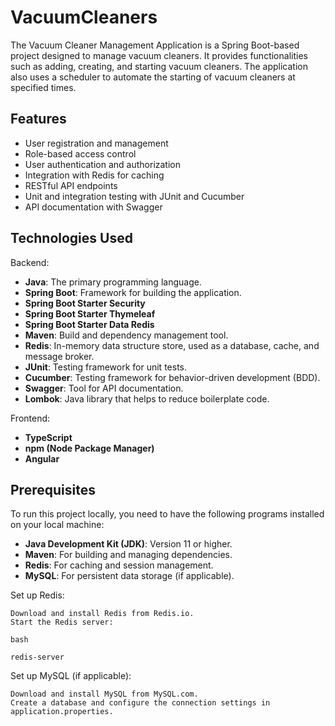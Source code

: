 # VacuumCleaners



The Vacuum Cleaner Management Application is a Spring Boot-based project designed to manage vacuum cleaners. It provides functionalities such as adding, creating, and starting vacuum cleaners. The application also uses a scheduler to automate the starting of vacuum cleaners at specified times. 

## Features
- User registration and management
- Role-based access control
- User authentication and authorization
- Integration with Redis for caching
- RESTful API endpoints
- Unit and integration testing with JUnit and Cucumber
- API documentation with Swagger

## Technologies Used
Backend:
- **Java**: The primary programming language.
- **Spring Boot**: Framework for building the application.
- **Spring Boot Starter Security**
- **Spring Boot Starter Thymeleaf**
- **Spring Boot Starter Data Redis**
- **Maven**: Build and dependency management tool.
- **Redis**: In-memory data structure store, used as a database, cache, and message broker.
- **JUnit**: Testing framework for unit tests.
- **Cucumber**: Testing framework for behavior-driven development (BDD).
- **Swagger**: Tool for API documentation.
- **Lombok**: Java library that helps to reduce boilerplate code.

Frontend:
- **TypeScript**
- **npm (Node Package Manager)**
- **Angular**
  
## Prerequisites
To run this project locally, you need to have the following programs installed on your local machine:
- **Java Development Kit (JDK)**: Version 11 or higher.
- **Maven**: For building and managing dependencies.
- **Redis**: For caching and session management.
- **MySQL**: For persistent data storage (if applicable).

Set up Redis:

    Download and install Redis from Redis.io.
    Start the Redis server:

    bash

    redis-server

Set up MySQL (if applicable):

    Download and install MySQL from MySQL.com.
    Create a database and configure the connection settings in application.properties.
